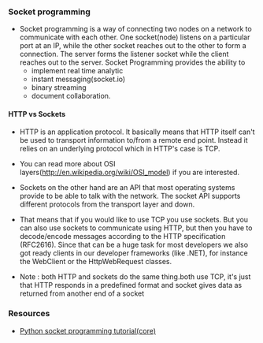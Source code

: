 ### Socket programming
* Socket programming is a way of connecting two nodes on a network to communicate with each other. One socket(node) listens on a particular port at an IP, while the other socket reaches out to the other to form a connection. The server forms the listener socket while the client reaches out to the server.
Socket Programming provides the ability to 
  * implement real time analytic
  * instant messaging(socket.io)
  * binary streaming
  * document collaboration.

#### HTTP vs Sockets
* HTTP is an application protocol. It basically means that HTTP itself can't be used to transport information to/from a remote end point. Instead it relies on an underlying protocol which in HTTP's case is TCP.

* You can read more about OSI layers(http://en.wikipedia.org/wiki/OSI_model) if you are interested.

* Sockets on the other hand are an API that most operating systems provide to be able to talk with the network. The socket API supports different protocols from the transport layer and down.

* That means that if you would like to use TCP you use sockets. But you can also use sockets to communicate using HTTP, but then you have to decode/encode messages according to the HTTP specification (RFC2616). Since that can be a huge task for most developers we also got ready clients in our developer frameworks (like .NET), for instance the WebClient or the HttpWebRequest classes.

* Note : both HTTP and sockets do the same thing.both use TCP, it's just that HTTP responds in a predefined format and socket gives data as returned from another end of a socket


### Resources
* [Python socket programming tutorial(core)](https://www.youtube.com/watch?v=3QiPPX-KeSc)